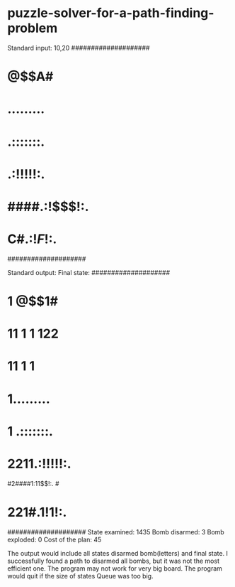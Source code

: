 # puzzle-solver-for-a-path-finding-problem
Standard input:
10,20
####################
#              @$$A#
#                  #
#                  #
#     .........    #
#     .:::::::.    #
#     .:!!!!!:.    #
# ####.:!$$$!:.    #
#   C#.:!$F$!:.    #
####################

Standard output:
Final state:
####################
#         1    @$$1#
#       11 1 1 122 #
#     11    1 1    #
#    1.........    #
#   1 .:::::::.    #
# 2211.:!!!!!:.    #
#2####1:11$$!:.    #
# 221#.1!$1$!:.    #
####################
State examined: 1435
Bomb disarmed: 3
Bomb exploded: 0
Cost of the plan: 45

The output would include all states disarmed bomb(letters) and final state. I successfully found a path to disarmed all bombs, but it was not the most efficient one. The program may not work for very big board. The program would quit if the size of states Queue was too big.
